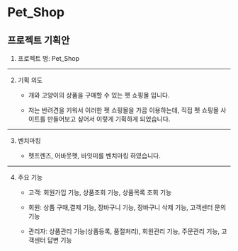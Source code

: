 # Pet_Shop
## 프로젝트 기획안

1. 프로젝트 명: Pet_Shop
-------------
2. 기획 의도

    * 개와 고양이의 상품을 구매할 수 있는 펫 쇼핑몰 입니다.
   
    * 저는 반려견을 키워서 이러한 펫 쇼핑몰을 가끔 이용하는데, 직접 펫 쇼핑몰 사이트를 만들어보고 싶어서 이렇게 기획하게 되었습니다.
-------------
3. 벤치마킹

    * 펫프렌즈, 어바웃펫, 바잇미를 벤치마킹 하였습니다.
-------------
4. 주요 기능

    * 고객: 회원가입 기능, 상품조회 기능, 상품목록 조회 기능
    
    * 회원: 상품 구매,결제 기능, 장바구니 기능, 장바구니 삭제 기능, 고객센터 문의 기능
    
    * 관리자: 상품관리 기능(상품등록, 품절처리), 회원관리 기능, 주문관리 기능, 고객센터 답변 기능
